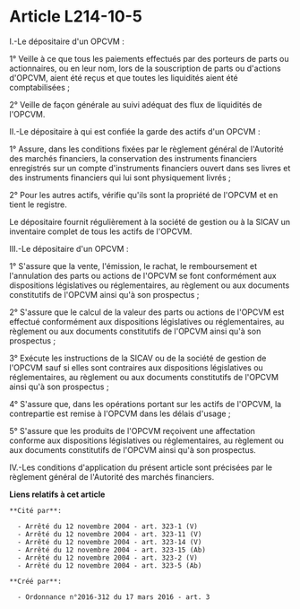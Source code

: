 # Article L214-10-5

I.-Le dépositaire d'un OPCVM : 

1° Veille à ce que tous les paiements effectués par des porteurs de parts ou actionnaires, ou en leur nom, lors de la
souscription de parts ou d'actions d'OPCVM, aient été reçus et que toutes les liquidités aient été comptabilisées ; 

2° Veille de façon générale au suivi adéquat des flux de liquidités de l'OPCVM. 

II.-Le dépositaire à qui est confiée la garde des actifs d'un OPCVM : 

1° Assure, dans les conditions fixées par le règlement général de l'Autorité des marchés financiers, la conservation des
instruments financiers enregistrés sur un compte d'instruments financiers ouvert dans ses livres et des instruments
financiers qui lui sont physiquement livrés ; 

2° Pour les autres actifs, vérifie qu'ils sont la propriété de l'OPCVM et en tient le registre. 

Le dépositaire fournit régulièrement à la société de gestion ou à la SICAV un inventaire complet de tous les actifs de
l'OPCVM. 

III.-Le dépositaire d'un OPCVM : 

1° S'assure que la vente, l'émission, le rachat, le remboursement et l'annulation des parts ou actions de l'OPCVM se font
conformément aux dispositions législatives ou réglementaires, au règlement ou aux documents constitutifs de l'OPCVM ainsi
qu'à son prospectus ; 

2° S'assure que le calcul de la valeur des parts ou actions de l'OPCVM est effectué conformément aux dispositions
législatives ou réglementaires, au règlement ou aux documents constitutifs de l'OPCVM ainsi qu'à son prospectus ; 

3° Exécute les instructions de la SICAV ou de la société de gestion de l'OPCVM sauf si elles sont contraires aux dispositions
législatives ou réglementaires, au règlement ou aux documents constitutifs de l'OPCVM ainsi qu'à son prospectus ; 

4° S'assure que, dans les opérations portant sur les actifs de l'OPCVM, la contrepartie est remise à l'OPCVM dans les délais
d'usage ; 

5° S'assure que les produits de l'OPCVM reçoivent une affectation conforme aux dispositions législatives ou réglementaires,
au règlement ou aux documents constitutifs de l'OPCVM ainsi qu'à son prospectus. 

IV.-Les conditions d'application du présent article sont précisées par le règlement général de l'Autorité des marchés
financiers.

**Liens relatifs à cet article**

	**Cité par**:

	  - Arrêté du 12 novembre 2004 - art. 323-1 (V)
	  - Arrêté du 12 novembre 2004 - art. 323-11 (V)
	  - Arrêté du 12 novembre 2004 - art. 323-14 (V)
	  - Arrêté du 12 novembre 2004 - art. 323-15 (Ab)
	  - Arrêté du 12 novembre 2004 - art. 323-2 (V)
	  - Arrêté du 12 novembre 2004 - art. 323-5 (Ab)

	**Créé par**:

	  - Ordonnance n°2016-312 du 17 mars 2016 - art. 3
